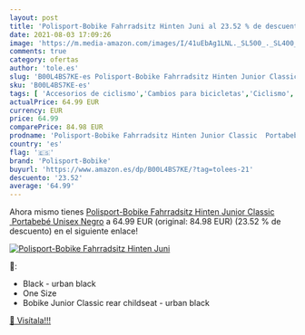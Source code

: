 ```yaml
---
layout: post
title: 'Polisport-Bobike Fahrradsitz Hinten Juni al 23.52 % de descuento'
date: 2021-08-03 17:09:26
image: 'https://m.media-amazon.com/images/I/41uEbAg1LNL._SL500_._SL400_.jpg'
comments: true
category: ofertas
author: 'tole.es'
slug: 'B00L4BS7KE-es Polisport-Bobike Fahrradsitz Hinten Junior Classic...'
sku: 'B00L4BS7KE-es'
tags: [ 'Accesorios de ciclismo','Cambios para bicicletas','Ciclismo','Componentes y repuestos para bicicletas','Deportes y aire libre','Ropa y equipo para deportes','Sillas de bicicletas para niños','polisport-bobike','portabebé', ]
actualPrice: 64.99 EUR
currency: EUR
price: 64.99
comparePrice: 84.98 EUR
prodname: 'Polisport-Bobike Fahrradsitz Hinten Junior Classic  Portabebé  Unisex  Negro'
country: 'es'
flag: '🇪🇸'
brand: 'Polisport-Bobike'
buyurl: 'https://www.amazon.es/dp/B00L4BS7KE/?tag=tolees-21'
descuento: '23.52'
average: '64.99'
---
```


Ahora mismo tienes [Polisport-Bobike Fahrradsitz Hinten Junior Classic  Portabebé  Unisex  Negro](https://www.amazon.es/dp/B00L4BS7KE/?tag=tolees-21) a 64.99 EUR (original: 84.98 EUR) (23.52 %  de descuento) en el siguiente enlace!

[![Polisport-Bobike Fahrradsitz Hinten Juni](https://m.media-amazon.com/images/I/41uEbAg1LNL._SL500_._SL400_.jpg)](https://www.amazon.es/dp/B00L4BS7KE/?tag=tolees-21)

🔎:

- Black - urban black
- One Size
- Bobike Junior Classic rear childseat - urban black

[🛒 Visítala!!!](https://www.amazon.es/dp/B00L4BS7KE/?tag=tolees-21)
